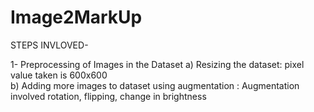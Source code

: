 # Image2MarkUp

STEPS INVLOVED- 

1- Preprocessing of Images in the Dataset
	a) Resizing the dataset: pixel value taken is 600x600 <br>
	b) Adding more images to dataset using augmentation : Augmentation involved rotation, flipping, change in brightness
